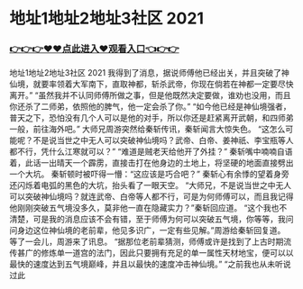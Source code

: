 # 地址1地址2地址3社区 2021

### <a href="https://github.com/xinfue/dunp/issues/2">👉👉👉♥♥点此进入♥观看入口👈👉👉</a>

地址1地址2地址3社区 2021
我得到了消息，据说师傅他已经出关，并且突破了神仙境，就要率领着大军南下，直取神都，斩杀武帝，你现在倘若在神都一定要尽快离开。”
    “虽然我并不认同师傅所做之事，但是他既然决定要做，谁劝也没用，而且你还杀了二师弟，依照他的脾气，他一定会杀了你。”
    “如今他已经是神仙境强者，普天之下，恐怕没有几个人可以是他的对手，所以你还是赶紧离开武朝，和四师弟一般，前往海外吧。”
    大师兄周游突然给秦斩传讯，秦斩闻言大惊失色。
    “这怎么可能呢？不是说当世之中无人可以突破神仙境吗？武帝、白帝、姜神祇、李宝瓶等人都不行，凭什么江寒就可以？”
    “难道是贼老天给他开了外挂？”
    秦斩嘴中喃喃自语着，此话一出晴天一个霹雳，直接击打在他身边的土地上，将坚硬的地面直接劈出一个大坑。
    秦斩顿时被吓得一懵：“这应该是巧合吧？”
    秦斩心有余悸的望着身旁还闪烁着电弧的黑色的大坑，抬头看了一眼天空。
    “大师兄，不是说当世之中无人可以突破神仙境吗？就连武帝、白帝等人都不行，可是为何师傅可以，而且我记得他刚刚突破五气境没多久，莫非他一直在隐藏实力？”秦斩回应道。
    “这个我也不清楚，可是我的消息应该不会有错，至于师傅为何可以突破五气境，你等等，我问问身边这位神仙境的老前辈，他见多识广，一定有些见解。”周游给秦斩回复道。
    等了一会儿，周游来了讯息。
    “据那位老前辈猜测，师傅或许是找到了上古时期流传甚广的修炼单一道宫的法门，因此只要拥有充足的单一属性天材地宝，便可以以最快的速度达到五气境巅峰，并且以最快的速度冲击神仙境。”
    “之前我也从未听说过此
